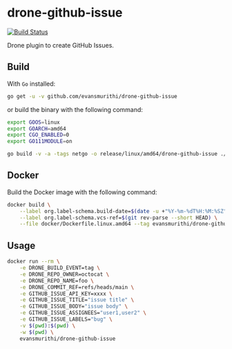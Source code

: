 # drone-github-issue

[![Build Status](https://cloud.drone.io/api/badges/evansmurithi/drone-github-issue/status.svg?ref=refs/heads/main)](https://cloud.drone.io/evansmurithi/drone-github-issue)

Drone plugin to create GitHub Issues.

## Build

With `Go` installed:

```sh
go get -u -v github.com/evansmurithi/drone-github-issue
```

or build the binary with the following command:

```sh
export GOOS=linux
export GOARCH=amd64
export CGO_ENABLED=0
export GO111MODULE=on

go build -v -a -tags netgo -o release/linux/amd64/drone-github-issue ./cmd/drone-github-issue
```

## Docker

Build the Docker image with the following command:

```sh
docker build \
    --label org.label-schema.build-date=$(date -u +"%Y-%m-%dT%H:%M:%SZ") \
    --label org.label-schema.vcs-ref=$(git rev-parse --short HEAD) \
    --file docker/Dockerfile.linux.amd64 --tag evansmurithi/drone-github-issue .
```

## Usage

```sh
docker run --rm \
    -e DRONE_BUILD_EVENT=tag \
    -e DRONE_REPO_OWNER=octocat \
    -e DRONE_REPO_NAME=foo \
    -e DRONE_COMMIT_REF=refs/heads/main \
    -e GITHUB_ISSUE_API_KEY=xxxx \
    -e GITHUB_ISSUE_TITLE="issue title" \
    -e GITHUB_ISSUE_BODY="issue body" \
    -e GITHUB_ISSUE_ASSIGNEES="user1,user2" \
    -e GITHUB_ISSUE_LABELS="bug" \
    -v $(pwd):$(pwd) \
    -w $(pwd) \
    evansmurithi/drone-github-issue
```
